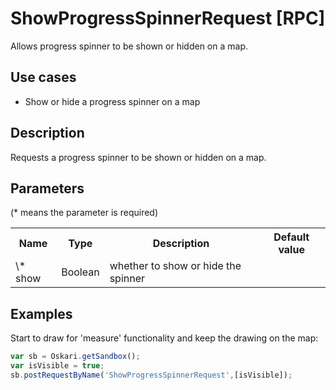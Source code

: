 # ShowProgressSpinnerRequest [RPC]

Allows progress spinner to be shown or hidden on a map.

## Use cases

- Show or hide a progress spinner on a map

## Description

Requests a progress spinner to be shown or hidden on a map.

## Parameters

(* means the parameter is required)

<table class="table">
<tr>
  <th> Name</th><th> Type</th><th> Description</th><th> Default value</th>
</tr>
<tr>
  <td> \* show </td><td> Boolean </td><td> whether to show or hide the spinner</td><td> </td>
</tr>
</table>

## Examples

Start to draw for 'measure' functionality and keep the drawing on the map:
```javascript
var sb = Oskari.getSandbox();
var isVisible = true;
sb.postRequestByName('ShowProgressSpinnerRequest',[isVisible]);
```